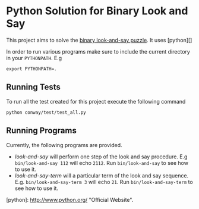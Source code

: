 Python Solution for Binary Look and Say
=======================================

This project aims to solve the [binary look-and-say puzzle][puzzle].
It uses [python][]

In order to run various programs make sure to include the current
directory in your `PYTHONPATH`. E.g

    export PYTHONPATH=.

Running Tests
-------------

To run all the test created for this project execute the following
command

    python conway/test/test_all.py 

Running Programs
----------------

Currently, the following programs are provided.

* *look-and-say* will perform one step of the look and say
   procedure. E.g `bin/look-and-say 112` will echo `2112`. Run
   `bin/look-and-say` to see how to use it.
* *look-and-say-term* will a particular term of the look and say
   sequence. E.g. `bin/look-and-say-term 3` will echo `21`. Run
   `bin/look-and-say-term` to see how to use it.

[puzzle]: https://github.com/dvberkel/luminis-code-puzzle/wiki/Binary-Look-and-Say
[python]: http://www.python.org/ "Official Website".
